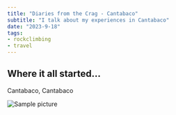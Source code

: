 ```yaml
---
title: "Diaries from the Crag - Cantabaco"
subtitle: "I talk about my experiences in Cantabaco"
date: "2023-9-18"
tags:
- rockclimbing
- travel
---
```


## Where it all started...

Cantabaco, Cantabaco

![Sample picture](/images/Mousepad.jpg)